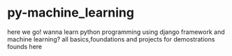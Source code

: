 # py-machine_learning
here we go! wanna learn python programming  using django framework and machine learning?
all basics,foundations and projects for demostrations founds here 
